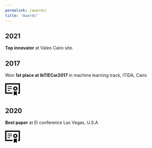 ```yaml
---
permalink: /awards/
title: "Awards"
---
```


## 2021

**Top innovator** at Valeo Cairo site.

## 2017

Won **1st place at IbTIECar2017** in machine learning track, ITIDA, Cairo 

[![Certificate](/images/certificate.svg)](https://drive.google.com/file/d/1tW1Z4Uw-jwgC6OeqyghEDIvNAfXSLH0V/view)

## 2020 

**Best paper** at EI conference Las Vegas, U.S.A 

[![Certificate](/images/certificate.svg)](https://drive.google.com/file/d/1vf7ms_KvjG2xratQ9WCJh_7C_VUmlzZ9/view)
